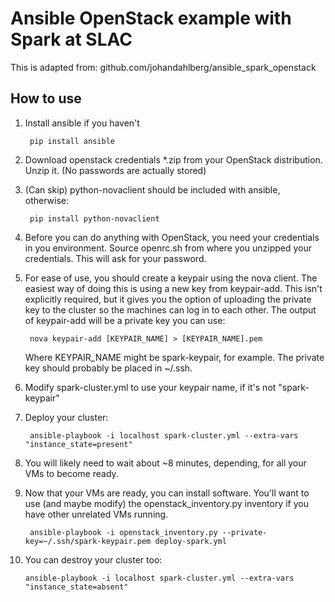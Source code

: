 # Ansible OpenStack example with Spark at SLAC

This is adapted from: github.com/johandahlberg/ansible_spark_openstack


## How to use

1. Install ansible if you haven't

        pip install ansible

2. Download openstack credentials *.zip from your OpenStack distribution.
   Unzip it. (No passwords are actually stored)

3. (Can skip) python-novaclient should be included with ansible, otherwise:

        pip install python-novaclient

4. Before you can do anything with OpenStack, you need your credentials
   in you environment. Source openrc.sh from where you unzipped your credentials.
   This will ask for your password.

5. For ease of use, you should create a keypair using the nova client.
   The easiest way of doing this is using a new key from keypair-add.
   This isn't explicitly required, but it gives you the option of uploading
   the private key to the cluster so the machines can log in to each other.
   The output of keypair-add will be a private key you can use:

        nova keypair-add [KEYPAIR_NAME] > [KEYPAIR_NAME].pem

   Where KEYPAIR_NAME might be spark-keypair, for example. The private key should 
   probably be placed in ~/.ssh.

6. Modify spark-cluster.yml to use your keypair name, if it's not "spark-keypair"

7. Deploy your cluster:

        ansible-playbook -i localhost spark-cluster.yml --extra-vars "instance_state=present"

8. You will likely need to wait about ~8 minutes, depending, for all your VMs
   to become ready.

9. Now that your VMs are ready, you can install software. You'll want to use (and maybe modify)
   the openstack_inventory.py inventory if you have other unrelated VMs running.

        ansible-playbook -i openstack_inventory.py --private-key=~/.ssh/spark-keypair.pem deploy-spark.yml

10. You can destroy your cluster too:

        ansible-playbook -i localhost spark-cluster.yml --extra-vars "instance_state=absent"

